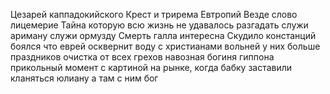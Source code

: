 
Цезарей каппадокийского
Крест и трирема
Евтропий
Везде слово лицемерие
Тайна которую всю жизнь не удавалось разгадать
служи ариману
служи ормузду
Смерть галла интересна
Скудило
констанций боялся что еврей осквернит воду
с христианами вольней у них больше праздников
очистка от всех грехов
навозная богиня гиппона
прикольный момент с картиной на рынке, когда бабку заставили кланяться юлиану а там с ним бог